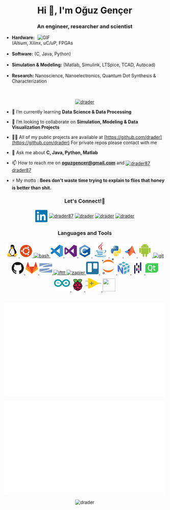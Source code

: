 <h1 align="center">Hi 👋, I'm Oğuz Gençer</h1>
<h3 align="center">An engineer, researcher and scientist</h3>
<img align="right" alt="GIF" src="https://user-images.githubusercontent.com/2417615/151536148-a9ff007b-86ec-4744-b01d-3448a3426ba9.svg" top="20px" width="400"/>

<div>
   <p align="left">
      <ul>
         <li><b>Hardware:</b> (Altium, Xilinx, uC/uP, FPGAs</li><br>			 <li><b>Software:</b> (C, Java, Python)</li><br>
         <li><b>Simulation & Modeling:</b> (Matlab, Simulink, LTSpice, TCAD, Autocad)</li><br>
         <li><b>Research:</b> Nanoscience, Nanoelectronics, Quantum 		Dot Synthesis & Characterization</li>
      </ul>
   </p>
</div>

<p align="center"> <br> <br> <a href="https://github.com/ryo-ma/github-profile-trophy"><img src="https://github-profile-trophy.vercel.app/?username=drader" alt="drader" /></a> </p>

- 🌱 I’m currently learning **Data Science & Data Processing**

- 👯 I’m looking to collaborate on **Simulation, Modeling & Data Visualization Projects**

- 👨‍💻 All of my public projects are available at [https://github.com/drader](https://github.com/drader) For private repos please contact with me

- 💬 Ask me about **C, Java, Python, Matlab**

- 📫 How to reach me on **oguzgencer@gmail.com**  and <a href="https://join.skype.com/invite/iuE7aMa5Ry2t" target="blank"><img align="center" src="https://raw.githubusercontent.com/rahuldkjain/github-profile-readme-generator/master/src/images/icons/Social/skype.svg" alt="drader87" height="24" width="24" /></a> [drader87](https://join.skype.com/invite/iuE7aMa5Ry2t)

- ⚡ My motto : **Bees don't waste time trying to explain to flies that honey is better than shit.**

<h3 align="center">Let's Connect!🖖</h3>
<p align="center">
<a href="https://www.linkedin.com/in/oguzgencer" target="blank"><img align="center" src="https://raw.githubusercontent.com/devicons/devicon/master/icons/linkedin/linkedin-original.svg" alt="oguzgencer" height="40" width="40" /></a>
<a href="https://twitter.com/drader87" target="blank"><img align="center" src="https://raw.githubusercontent.com/rahuldkjain/github-profile-readme-generator/master/src/images/icons/Social/twitter.svg" alt="drader87" height="40" width="40" /></a>
<a href="https://www.hackerrank.com/drader" target="blank"><img align="center" src="https://raw.githubusercontent.com/rahuldkjain/github-profile-readme-generator/master/src/images/icons/Social/hackerrank.svg" alt="drader" height="40" width="40" /></a>
<a href="https://stackoverflow.com/users/2009499/oguz-gencer" target="blank"><img align="center" src="https://raw.githubusercontent.com/rahuldkjain/github-profile-readme-generator/master/src/images/icons/Social/stack-overflow.svg" alt="drader" height="40" width="40" /></a>
<a href="https://hashnode.com/@Drader" target="blank"><img align="center" src="https://seeklogo.com/images/H/hashnode-logo-B114767E70-seeklogo.com.png" alt="drader" height="45" width="45" /></a>
</p>

<h3 align="center">Languages and Tools</h3>
<p align="center"> 
<a href="https://www.linux.org/" target="_blank" rel="noreferrer"> <img
src="https://raw.githubusercontent.com/devicons/devicon/master/icons/linux/linux-original.svg" alt="linux" width="40" height="40"/> </a>
<a href="https://www.ubuntu.org/" target="_blank" rel="noreferrer"> <img
src="https://raw.githubusercontent.com/devicons/devicon/master/icons/ubuntu/ubuntu-plain.svg" alt="ubuntu" width="40" height="40"/> </a>
<a href="https://www.gnu.org/software/bash/" target="_blank" rel="noreferrer"> <img src="https://www.vectorlogo.zone/logos/gnu_bash/gnu_bash-icon.svg" alt="bash" width="40" height="40"/> </a>
<a href="https://www.vscode.com/" target="_blank" rel="noreferrer"> <img
src="https://raw.githubusercontent.com/devicons/devicon/master/icons/vscode/vscode-original.svg" alt="vscode" width="40" height="40"/> </a>
<a href="https://www.visualstudio.com/" target="_blank" rel="noreferrer"> <img
src="https://raw.githubusercontent.com/devicons/devicon/master/icons/visualstudio/visualstudio-plain.svg" alt="visualstudio" width="40" height="40"/> </a>
<a href="https://en.wikipedia.org/wiki/C_(programming_language)" target="_blank" rel="noreferrer"> <img
src="https://raw.githubusercontent.com/devicons/devicon/master/icons/c/c-original.svg" alt="C" width="40" height="40"/> </a>
<a href="https://www.java.com" target="_blank" rel="noreferrer"> <img
src="https://raw.githubusercontent.com/devicons/devicon/master/icons/java/java-original.svg" alt="Java" width="50" height="50"/> </a>
<a href="https://www.python.org/" target="_blank" rel="noreferrer"> <img
src="https://raw.githubusercontent.com/devicons/devicon/master/icons/python/python-original.svg" alt="python" width="40" height="40"/> </a>
<a href="https://www.mathworks.com" target="_blank" rel="noreferrer"> <img
src="https://raw.githubusercontent.com/devicons/devicon/master/icons/matlab/matlab-original.svg" alt="matlab" width="40" height="40"/> </a> 
<a href="https://www.android.com/en" target="_blank" rel="noreferrer"> <img
src="https://raw.githubusercontent.com/devicons/devicon/master/icons/android/android-original.svg" alt="android" width="45" height="45"/> </a>
<a href="https://git-scm.com/" target="_blank" rel="noreferrer"> <img src="https://www.vectorlogo.zone/logos/git-scm/git-scm-icon.svg" alt="git" width="40" height="40"/> </a>
<a href="https://github.com/drader" target="_blank" rel="noreferrer"> <img
src="https://raw.githubusercontent.com/devicons/devicon/master/icons/github/github-original.svg" alt="github" width="40" height="40"/> </a>
<a href="https://gitlab.com/drader" target="_blank" rel="noreferrer"> <img
src="https://raw.githubusercontent.com/devicons/devicon/master/icons/gitlab/gitlab-original.svg" alt="gitlab" width="40" height="40"/> </a>
<a href="https://www.svn.com/" target="_blank" rel="noreferrer"> <img
src="https://raw.githubusercontent.com/devicons/devicon/master/icons/subversion/subversion-original.svg" alt="svn" width="40" height="40"/> </a>
<a href="https://ifttt.com/" target="_blank" rel="noreferrer"> <img
src="https://raw.githubusercontent.com/rahuldkjain/github-profile-readme-generator/master/src/images/icons/Automation/ifttt.svg" alt="ifttt" width="40" height="40"/> </a>
<a href="https://zapier.com/" target="_blank" rel="noreferrer"> <img
src="https://raw.githubusercontent.com/rahuldkjain/github-profile-readme-generator/master/src/images/icons/Automation/zapier.svg" alt="zapier" width="40" height="40"/> </a>
<a href="https://trello.com/" target="_blank" rel="noreferrer"> <img
src="https://raw.githubusercontent.com/devicons/devicon/master/icons/trello/trello-plain.svg" alt="trello" width="40" height="40"/> </a>
<a href="https://jupyter.org" target="_blank" rel="noreferrer"> <img
src="https://raw.githubusercontent.com/devicons/devicon/master/icons/jupyter/jupyter-original.svg" alt="Jupyter" width="50" height="50"/> </a>
<a href="https://numpy.org/" target="_blank" rel="noreferrer"> <img
src="https://raw.githubusercontent.com/devicons/devicon/master/icons/numpy/numpy-original.svg" alt="numpy" width="40" height="40"/> </a>
<a href="https://pandas.pydata.org/" target="_blank" rel="noreferrer"> <img
src="https://raw.githubusercontent.com/devicons/devicon/master/icons/pandas/pandas-original.svg" alt="pandas" width="40" height="40"/> </a>
<a href="https://www.qt.io/" target="_blank" rel="noreferrer"> <img
src="https://raw.githubusercontent.com/devicons/devicon/master/icons/qt/qt-original.svg" alt="qt" width="40" height="40"/> </a>
<a href="https://www.arduino.cc" target="_blank" rel="noreferrer"> <img
src="https://raw.githubusercontent.com/devicons/devicon/master/icons/arduino/arduino-original.svg" alt="arduino" width="50" height="50"/> </a>
<a href="https://www.raspberrypi.org/" target="_blank" rel="noreferrer"> <img
src="https://raw.githubusercontent.com/devicons/devicon/master/icons/raspberrypi/raspberrypi-original.svg" alt="raspberrypi" width="40" height="40"/> </a>
<a href="https://www.ni.com/en-tr/shop/labview.html" target="_blank" rel="noreferrer"> <img
src="https://raw.githubusercontent.com/devicons/devicon/master/icons/labview/labview-original.svg" alt="labview" width="50" height="50"/> </a>
<a href="https://www.altium.com" target="blank" style="fill:#A5915F;"><img height="40" width="40" src="https://cdn.jsdelivr.net/npm/simple-icons@v6/icons/altiumdesigner.svg" /></a>
</p>

<p align="center">&nbsp;<img align="center" src="https://github.com/drader/github-stats/blob/master/generated/overview.svg" alt="drader" /></p>

<p align="center"><img align="center" src="https://github.com/drader/github-stats/blob/master/generated/languages.svg" alt="drader" /></p>

<p align="center"><img src="https://komarev.com/ghpvc/?username=drader&label=Profile%20views&color=0e75b6&style=flat" alt="drader" /> </p>
